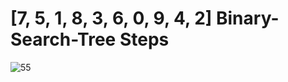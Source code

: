 # [7, 5, 1, 8, 3, 6, 0, 9, 4, 2] Binary-Search-Tree Steps  

![55](https://user-images.githubusercontent.com/110139452/181605300-702c8949-123f-42ae-aa61-7338b4438af1.png)
